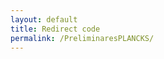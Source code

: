 ```yaml
---
layout: default
title: Redirect code
permalink: /PreliminaresPLANCKS/
---
```

<html>
<head>
    <title>HTML Redirect</title>
    <meta http-equiv="refresh"
        content="1; url = https://estudiantes.rsef.es/PreliminaresPLANCKS2021/" />
</head>
</html>

<!-- This code redirects from the file permalink to the site indicated in the <meta> container -->
